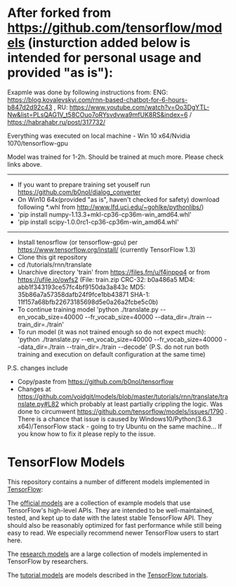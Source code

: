 # After forked from https://github.com/tensorflow/models (insturction added below is intended for personal usage and provided "as is"):

Exapmle was done by following instructions from: ENG: https://blog.kovalevskyi.com/rnn-based-chatbot-for-6-hours-b847d2d92c43 , RU: https://www.youtube.com/watch?v=Oo3DgYTL-Nw&list=PLsQAG1V_t58COuo7oRYsvdvwa9mfUK8RS&index=6 / https://habrahabr.ru/post/317732/

Everything was executed on local machine - Win 10 x64/Nvidia 1070/tensorflow-gpu

Model was trained for 1-2h. Should be trained at much more. Please check links above.

----------------------

* If you want to prepare training set youself run https://github.com/b0noI/dialog_converter
* On Win10 64x(provided "as is", haven't checked for safety) download following *.whl from http://www.lfd.uci.edu/~gohlke/pythonlibs/) 
* 'pip install numpy-1.13.3+mkl-cp36-cp36m-win_amd64.whl'
* 'pip install scipy-1.0.0rc1-cp36-cp36m-win_amd64.whl'

----------------------

* Install tenosrflow (or tensorflow-gpu) per https://www.tensorflow.org/install/ (currently TensorFlow 1.3)
* Clone this git repository
* cd /tutorials/rnn/translate
* Unarchive directory 'train' from https://files.fm/u/f4jnppq4 or from https://ufile.io/owfs2
(File: train.zip
	CRC-32: b0a486a5
	MD4: abb1f343193ce57fc4bf9150da3a843c
	MD5: 35b86a7a57358dafb24f9fce1bb43871
	SHA-1: 11f157a68bfb22673185698d5e0a26a2fcbe5c0b)
* To continue training model 'python ./translate.py  --en_vocab_size=40000 --fr_vocab_size=40000 --data_dir=./train --train_dir=./train'
* To run model (it was not trained enough so do not expect much): 'python ./translate.py  --en_vocab_size=40000 --fr_vocab_size=40000 --data_dir=./train --train_dir=./train --decode' (P.S. do not run both training and execution on default configuration at the same time)

	
P.S. changes include 
* Copy/paste from https://github.com/b0noI/tensorflow
* Changes at https://github.com/voidgit/models/blob/master/tutorials/rnn/translate/translate.py#L82 which probably at least partially crippling the logic. Was done to circumwent https://github.com/tensorflow/models/issues/1790 . There is a chance that issue is caused by Windows10/Python(3.6.3 x64)/TensorFlow stack - going to try Ubuntu on the same machine... If you know how to fix it please reply to the issue.


# TensorFlow Models

This repository contains a number of different models implemented in [TensorFlow](https://tensorflow.org):

The [official models](official) are a collection of example models that use TensorFlow's high-level APIs. They are intended to be well-maintained, tested, and kept up to date with the latest stable TensorFlow API. They should also be reasonably optimized for fast performance while still being easy to read. We especially recommend newer TensorFlow users to start here.

The [research models](research) are a large collection of models implemented in TensorFlow by researchers.

The [tutorial models](tutorials) are models described in the [TensorFlow tutorials](https://www.tensorflow.org/tutorials/).
